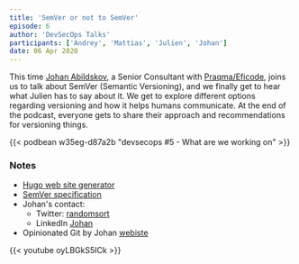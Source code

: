 ```yaml
---
title: 'SemVer or not to SemVer'
episode: 6
author: 'DevSecOps Talks'
participants: ['Andrey', 'Mattias', 'Julien', 'Johan']
date: 06 Apr 2020
---
```


This time [Johan Abildskov](https://twitter.com/randomsort),
a Senior Consultant with [Praqma/Eficode](https://www.praqma.com), joins us to talk about SemVer (Semantic Versioning),
and we finally get to hear what Julien has to say about it.
We get to explore different options regarding versioning and how it helps humans communicate.
At the end of the podcast, everyone gets to share their approach and recommendations for versioning things.

<!-- Player -->

{{< podbean w35eg-d87a2b "devsecops #5 - What are we working on" >}}

### Notes

- [Hugo web site generator](https://gohugo.io)
- [SemVer specification](https://semver.org)
- Johan's contact:
  - Twitter: [randomsort](https://twitter.com/randomsort)
  - LinkedIn [Johan](https://www.linkedin.com/in/johanabildskov)
- Opinionated Git by Johan [webiste](http://opinionatedgit.com)

{{< youtube oyLBGkS5ICk >}}
